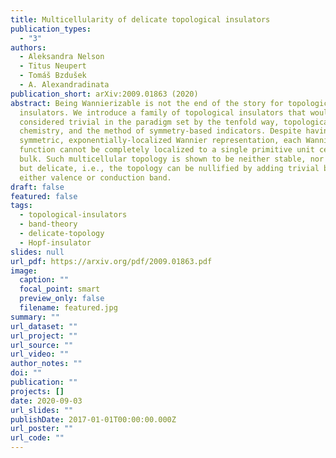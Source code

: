 ```yaml
---
title: Multicellularity of delicate topological insulators
publication_types:
  - "3"
authors:
  - Aleksandra Nelson
  - Titus Neupert
  - Tomáš Bzdušek
  - A. Alexandradinata
publication_short: arXiv:2009.01863 (2020)
abstract: Being Wannierizable is not the end of the story for topological
  insulators. We introduce a family of topological insulators that would be
  considered trivial in the paradigm set by the tenfold way, topological quantum
  chemistry, and the method of symmetry-based indicators. Despite having a
  symmetric, exponentially-localized Wannier representation, each Wannier
  function cannot be completely localized to a single primitive unit cell in the
  bulk. Such multicellular topology is shown to be neither stable, nor fragile,
  but delicate, i.e., the topology can be nullified by adding trivial bands to
  either valence or conduction band.
draft: false
featured: false
tags:
  - topological-insulators
  - band-theory
  - delicate-topology
  - Hopf-insulator
slides: null
url_pdf: https://arxiv.org/pdf/2009.01863.pdf
image:
  caption: ""
  focal_point: smart
  preview_only: false
  filename: featured.jpg
summary: ""
url_dataset: ""
url_project: ""
url_source: ""
url_video: ""
author_notes: ""
doi: ""
publication: ""
projects: []
date: 2020-09-03
url_slides: ""
publishDate: 2017-01-01T00:00:00.000Z
url_poster: ""
url_code: ""
---
```

